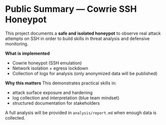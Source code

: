 # Public Summary — Cowrie SSH Honeypot

This project documents a **safe and isolated honeypot** to observe real attack attempts on SSH in order to build skills in threat analysis and defensive monitoring.

**What is implemented**
- Cowrie honeypot (SSH emulation)
- Network isolation + egress lockdown
- Collection of logs for analysis (only anonymized data will be published)

**Why this matters**
This demonstrates practical skills in:
- attack surface exposure and hardening
- log collection and interpretation (blue team mindset)
- structured documentation for stakeholders

A full analysis will be provided in `analysis/report.md` when enough data is collected.
